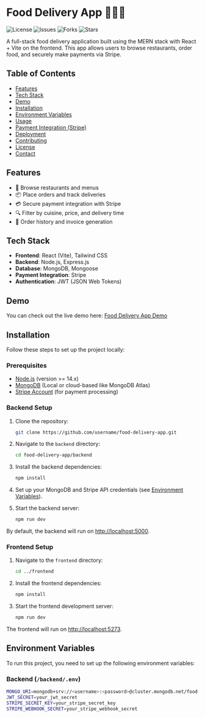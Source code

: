 # Food Delivery App 🍔🍕🥡

![License](https://img.shields.io/github/license/username/food-delivery-app)
![Issues](https://img.shields.io/github/issues/username/food-delivery-app)
![Forks](https://img.shields.io/github/forks/username/food-delivery-app)
![Stars](https://img.shields.io/github/stars/username/food-delivery-app)

A full-stack food delivery application built using the MERN stack with React + Vite on the frontend. This app allows users to browse restaurants, order food, and securely make payments via Stripe.

## Table of Contents

- [Features](#features)
- [Tech Stack](#tech-stack)
- [Demo](#demo)
- [Installation](#installation)
- [Environment Variables](#environment-variables)
- [Usage](#usage)
- [Payment Integration (Stripe)](#payment-integration-stripe)
- [Deployment](#deployment)
- [Contributing](#contributing)
- [License](#license)
- [Contact](#contact)

## Features

- 🛒 Browse restaurants and menus
- 📦 Place orders and track deliveries
- 💳 Secure payment integration with Stripe
- 🔍 Filter by cuisine, price, and delivery time
- 🧾 Order history and invoice generation

## Tech Stack

- **Frontend**: React (Vite), Tailwind CSS
- **Backend**: Node.js, Express.js
- **Database**: MongoDB, Mongoose
- **Payment Integration**: Stripe
- **Authentication**: JWT (JSON Web Tokens)

## Demo

You can check out the live demo here: [Food Delivery App Demo](https://food-delivery-app-demo.com)

## Installation

Follow these steps to set up the project locally:

### Prerequisites

- [Node.js](https://nodejs.org/en/) (version >= 14.x)
- [MongoDB](https://www.mongodb.com/) (Local or cloud-based like MongoDB Atlas)
- [Stripe Account](https://stripe.com/) (for payment processing)

### Backend Setup

1. Clone the repository:
    ```bash
    git clone https://github.com/username/food-delivery-app.git
    ```

2. Navigate to the `backend` directory:
    ```bash
    cd food-delivery-app/backend
    ```

3. Install the backend dependencies:
    ```bash
    npm install
    ```

4. Set up your MongoDB and Stripe API credentials (see [Environment Variables](#environment-variables)).

5. Start the backend server:
    ```bash
    npm run dev
    ```

By default, the backend will run on [http://localhost:5000](http://localhost:5000).

### Frontend Setup

1. Navigate to the `frontend` directory:
    ```bash
    cd ../frontend
    ```

2. Install the frontend dependencies:
    ```bash
    npm install
    ```

3. Start the frontend development server:
    ```bash
    npm run dev
    ```

The frontend will run on [http://localhost:5273](http://localhost:5274).

## Environment Variables

To run this project, you need to set up the following environment variables:

### Backend (`/backend/.env`)

```bash
MONGO_URI=mongodb+srv://<username>:<password>@cluster.mongodb.net/food-delivery-app
JWT_SECRET=your_jwt_secret
STRIPE_SECRET_KEY=your_stripe_secret_key
STRIPE_WEBHOOK_SECRET=your_stripe_webhook_secret
